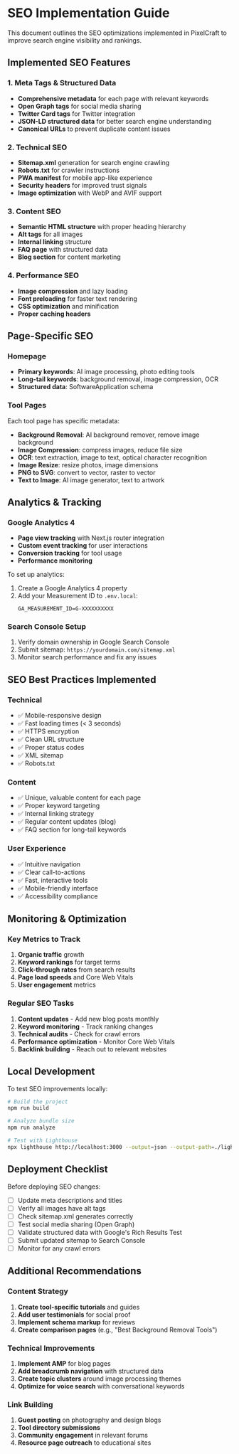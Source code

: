 # SEO Implementation Guide

This document outlines the SEO optimizations implemented in PixelCraft to improve search engine visibility and rankings.

## Implemented SEO Features

### 1. Meta Tags & Structured Data
- **Comprehensive metadata** for each page with relevant keywords
- **Open Graph tags** for social media sharing
- **Twitter Card tags** for Twitter integration
- **JSON-LD structured data** for better search engine understanding
- **Canonical URLs** to prevent duplicate content issues

### 2. Technical SEO
- **Sitemap.xml** generation for search engine crawling
- **Robots.txt** for crawler instructions
- **PWA manifest** for mobile app-like experience
- **Security headers** for improved trust signals
- **Image optimization** with WebP and AVIF support

### 3. Content SEO
- **Semantic HTML structure** with proper heading hierarchy
- **Alt tags** for all images
- **Internal linking** structure
- **FAQ page** with structured data
- **Blog section** for content marketing

### 4. Performance SEO
- **Image compression** and lazy loading
- **Font preloading** for faster text rendering
- **CSS optimization** and minification
- **Proper caching headers**

## Page-Specific SEO

### Homepage
- **Primary keywords**: AI image processing, photo editing tools
- **Long-tail keywords**: background removal, image compression, OCR
- **Structured data**: SoftwareApplication schema

### Tool Pages
Each tool page has specific metadata:
- **Background Removal**: AI background remover, remove image background
- **Image Compression**: compress images, reduce file size
- **OCR**: text extraction, image to text, optical character recognition
- **Image Resize**: resize photos, image dimensions
- **PNG to SVG**: convert to vector, raster to vector
- **Text to Image**: AI image generator, text to artwork

## Analytics & Tracking

### Google Analytics 4
- **Page view tracking** with Next.js router integration
- **Custom event tracking** for user interactions
- **Conversion tracking** for tool usage
- **Performance monitoring**

To set up analytics:
1. Create a Google Analytics 4 property
2. Add your Measurement ID to `.env.local`:
   ```
   GA_MEASUREMENT_ID=G-XXXXXXXXXX
   ```

### Search Console Setup
1. Verify domain ownership in Google Search Console
2. Submit sitemap: `https://yourdomain.com/sitemap.xml`
3. Monitor search performance and fix any issues

## SEO Best Practices Implemented

### Technical
- ✅ Mobile-responsive design
- ✅ Fast loading times (< 3 seconds)
- ✅ HTTPS encryption
- ✅ Clean URL structure
- ✅ Proper status codes
- ✅ XML sitemap
- ✅ Robots.txt

### Content
- ✅ Unique, valuable content for each page
- ✅ Proper keyword targeting
- ✅ Internal linking strategy
- ✅ Regular content updates (blog)
- ✅ FAQ section for long-tail keywords

### User Experience
- ✅ Intuitive navigation
- ✅ Clear call-to-actions
- ✅ Fast, interactive tools
- ✅ Mobile-friendly interface
- ✅ Accessibility compliance

## Monitoring & Optimization

### Key Metrics to Track
1. **Organic traffic** growth
2. **Keyword rankings** for target terms
3. **Click-through rates** from search results
4. **Page load speeds** and Core Web Vitals
5. **User engagement** metrics

### Regular SEO Tasks
1. **Content updates** - Add new blog posts monthly
2. **Keyword monitoring** - Track ranking changes
3. **Technical audits** - Check for crawl errors
4. **Performance optimization** - Monitor Core Web Vitals
5. **Backlink building** - Reach out to relevant websites

## Local Development

To test SEO improvements locally:

```bash
# Build the project
npm run build

# Analyze bundle size
npm run analyze

# Test with Lighthouse
npx lighthouse http://localhost:3000 --output=json --output-path=./lighthouse-report.json
```

## Deployment Checklist

Before deploying SEO changes:

- [ ] Update meta descriptions and titles
- [ ] Verify all images have alt tags
- [ ] Check sitemap.xml generates correctly
- [ ] Test social media sharing (Open Graph)
- [ ] Validate structured data with Google's Rich Results Test
- [ ] Submit updated sitemap to Search Console
- [ ] Monitor for any crawl errors

## Additional Recommendations

### Content Strategy
1. **Create tool-specific tutorials** and guides
2. **Add user testimonials** for social proof
3. **Implement schema markup** for reviews
4. **Create comparison pages** (e.g., "Best Background Removal Tools")

### Technical Improvements
1. **Implement AMP** for blog pages
2. **Add breadcrumb navigation** with structured data
3. **Create topic clusters** around image processing themes
4. **Optimize for voice search** with conversational keywords

### Link Building
1. **Guest posting** on photography and design blogs
2. **Tool directory submissions**
3. **Community engagement** in relevant forums
4. **Resource page outreach** to educational sites
